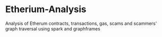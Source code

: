 # Etherium-Analysis
Analysis of Etherum contracts, transactions, gas, scams and scammers' graph traversal using spark and graphframes

